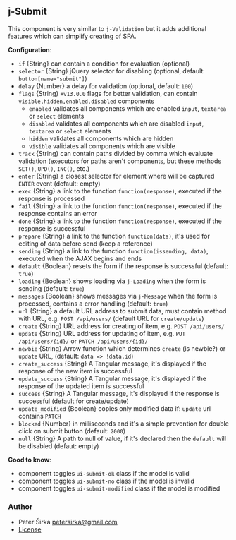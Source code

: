 ## j-Submit

This component is very similar to `j-Validation` but it adds additional features which can simplify creating of SPA.

__Configuration__:

- `if` {String} can contain a condition for evaluation (optional)
- `selector` {String} jQuery selector for disabling (optional, default: `button[name="submit"]`)
- `delay` {Number} a delay for validation (optional, default: `100`)
- `flags` {String} `+v13.0.0` flags for better validation, can contain `visible,hidden,enabled,disabled` components
	- `enabled` validates all components which are enabled `input`, `textarea` or `select` elements
	- `disabled` validates all components which are disabled `input`, `textarea` or `select` elements
	- `hidden` validates all components which are hidden
	- `visible` validates all components which are visible
- `track` {String} can contain paths divided by comma which evaluate validation (executors for paths aren't components, but these methods `SET()`, `UPD()`, `INC()`, etc.)
- `enter` {String} a closest selector for element where will be captured `ENTER` event (default: empty)
- `exec` {String} a link to the function `function(response)`, executed if the response is processed
- `fail` {String} a link to the function `function(response)`, executed if the response contains an error
- `done` {String} a link to the function `function(response)`, executed if the response is successful
- `prepare` {String} a link to the function `function(data)`, it's used for editing of data before send (keep a reference)
- `sending` {String} a link to the function `function(issending, data)`, executed when the AJAX begins and ends
- `default` {Boolean} resets the form if the response is successful (default: `true`)
- `loading` {Boolean} shows loading via `j-Loading` when the form is sending (default: `true`)
- `messages` {Boolean} shows messages via `j-Message` when the form is processed, contains a error handling (default: `true`)
- `url` {String} a default URL address to submit data, must contain method with URL, e.g. `POST /api/users/` (default URL for `create/update`)
- `create` {String} URL address for creating of item, e.g. `POST /api/users/`
- `update` {String} URL address for updating of item, e.g. `PUT /api/users/{id}/` or `PATCH /api/users/{id}/`
- `newbie` {String} Arrow function which determines `create` (is newbie?) or `update` URL, (default: `data => !data.id`)
- `create_success` {String} A Tangular message, it's displayed if the response of the new item is successful
- `update_success` {String} A Tangular message, it's displayed if the response of the updated item is successful
- `success` {String} A Tangular message, it's displayed if the response is successful (default for create/update)
- `update_modified` {Boolean} copies only modified data if: `update` url contains `PATCH`
- `blocked` {Number} in milliseconds and it's a simple prevention for double click on submit button (default: `2000`)
- `null` {String} A path to null of value, if it's declared then the `default` will be disabled (defaut: empty)

__Good to know__:

- component toggles `ui-submit-ok` class if the model is valid
- component toggles `ui-submit-no` class if the model is invalid
- component toggles `ui-submit-modified` class if the model is modified

### Author

- Peter Širka <petersirka@gmail.com>
- [License](https://www.totaljs.com/license/)
